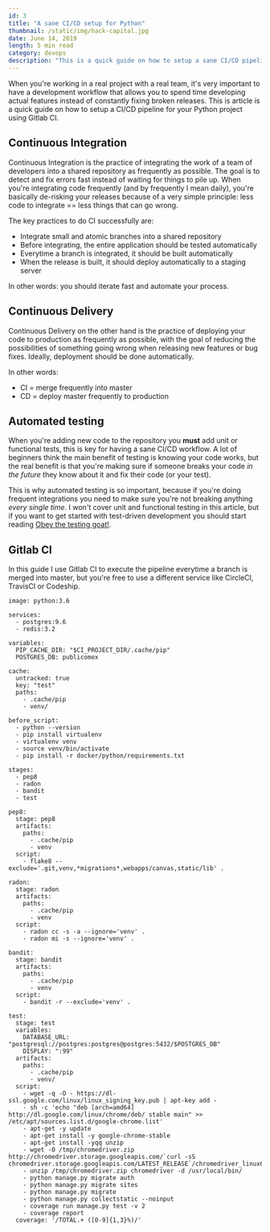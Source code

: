 ```yaml
---
id: 3
title: "A sane CI/CD setup for Python"
thumbnail: /static/img/hack-capital.jpg
date: June 14, 2019
length: 5 min read
category: devops
description: "This is a quick guide on how to setup a sane CI/CD pipeline for your Python project using Gitlab CI and Docker, so you can spend your time on developing new features instead of stressing about fixing errors, merge conflicts and broken deployments."
---
```

When you're working in a real project with a real team, it's very important to have a development workflow that allows you to spend time developing actual features instead of constantly fixing broken releases. This is article is a quick guide on how to setup a CI/CD pipeline for your Python project using Gitlab CI.

## Continuous Integration
Continuous Integration is the practice of integrating the work of a team of developers into a shared repository as frequently as possible. The goal is to detect and fix errors fast instead of waiting for things to pile up. When you're integrating code frequently (and by frequently I mean daily), you're basically de-risking your releases because of a very simple principle: less code to integrate == less things that can go wrong.

The key practices to do CI successfully are:
* Integrate small and atomic branches into a shared repository
* Before integrating, the entire application should be tested automatically
* Everytime a branch is integrated, it should be built automatically
* When the release is built, it should deploy automatically to a staging server

In other words: you should iterate fast and automate your process.

## Continuous Delivery
Continuous Delivery on the other hand is the practice of deploying your code to production as frequently as possible, with the goal of reducing the possibilities of something going wrong when releasing new features or bug fixes. Ideally, deployment should be done automatically.

In other words:
* CI = merge frequently into master
* CD = deploy master frequently to production

## Automated testing
When you're adding new code to the repository you **must** add unit or functional tests, this is key for having a sane CI/CD workflow. A lot of beginners think the main benefit of testing is knowing your code works, but the real benefit is that you're making sure if someone breaks your code *in the future* they know about it and fix their code (or your test).

This is why automated testing is so important, because if you're doing frequent integrations you need to make sure you're not breaking anything *every single time*. I won't cover unit and functional testing in this article, but if you want to get started with test-driven development you should start reading [Obey the testing goat!](https://www.obeythetestinggoat.com/).

## Gitlab CI
In this guide I use Gitlab CI to execute the pipeline everytime a branch is merged into master, but you're free to use a different service like CircleCI, TravisCI or Codeship.

```
image: python:3.6

services:
  - postgres:9.6
  - redis:3.2

variables:
  PIP_CACHE_DIR: "$CI_PROJECT_DIR/.cache/pip"
  POSTGRES_DB: publicomex

cache:
  untracked: true
  key: "test"
  paths:
    - .cache/pip
    - venv/

before_script:
  - python --version
  - pip install virtualenv
  - virtualenv venv
  - source venv/bin/activate
  - pip install -r docker/python/requirements.txt

stages:
  - pep8
  - radon
  - bandit
  - test

pep8:
  stage: pep8
  artifacts:
    paths:
      - .cache/pip
      - venv
  script:
    - flake8 --exclude='.git,venv,*migrations*,webapps/canvas,static/lib' .

radon:
  stage: radon
  artifacts:
    paths:
      - .cache/pip
      - venv
  script:
    - radon cc -s -a --ignore='venv' .
    - radon mi -s --ignore='venv' .

bandit:
  stage: bandit
  artifacts:
    paths:
      - .cache/pip
      - venv
  script:
    - bandit -r --exclude='venv' .

test:
  stage: test
  variables:
    DATABASE_URL: "postgresql://postgres:postgres@postgres:5432/$POSTGRES_DB"
    DISPLAY: ":99"
  artifacts:
    paths:
      - .cache/pip
      - venv/
  script:
    - wget -q -O - https://dl-ssl.google.com/linux/linux_signing_key.pub | apt-key add -
    - sh -c 'echo "deb [arch=amd64] http://dl.google.com/linux/chrome/deb/ stable main" >> /etc/apt/sources.list.d/google-chrome.list'
    - apt-get -y update
    - apt-get install -y google-chrome-stable
    - apt-get install -yqq unzip
    - wget -O /tmp/chromedriver.zip http://chromedriver.storage.googleapis.com/`curl -sS chromedriver.storage.googleapis.com/LATEST_RELEASE`/chromedriver_linux64.zip
    - unzip /tmp/chromedriver.zip chromedriver -d /usr/local/bin/
    - python manage.py migrate auth
    - python manage.py migrate sites
    - python manage.py migrate
    - python manage.py collectstatic --noinput
    - coverage run manage.py test -v 2
    - coverage report
  coverage: '/TOTAL.+ ([0-9]{1,3}%)/'

```


